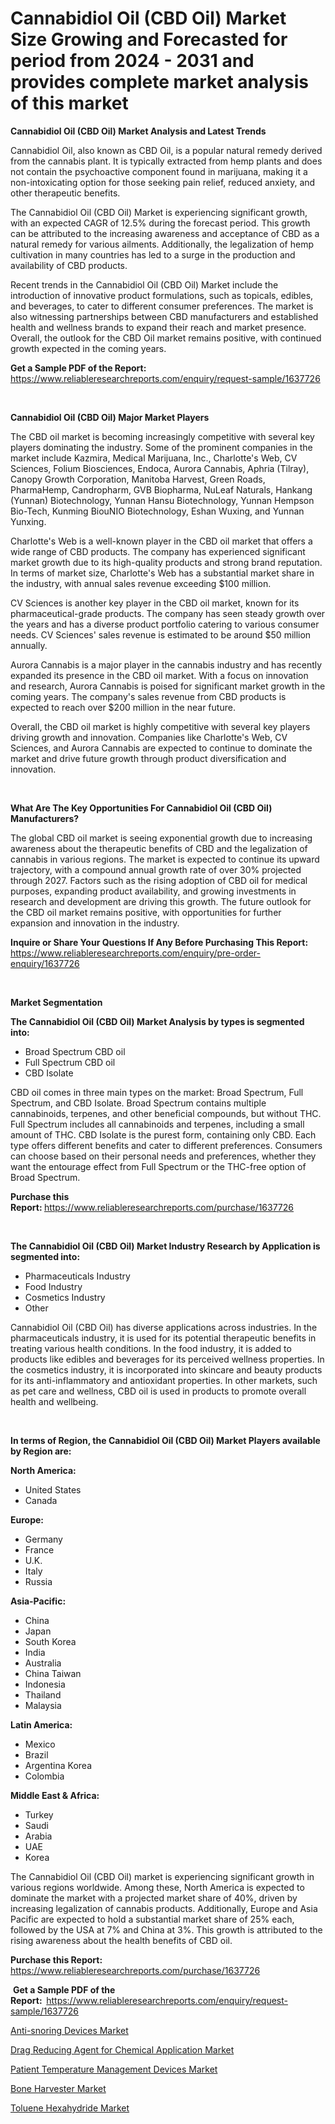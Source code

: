 <p><h1>Cannabidiol Oil (CBD Oil) Market Size Growing and Forecasted for period from 2024 - 2031 and provides complete market analysis of this market</h1></p><p><strong>Cannabidiol Oil (CBD Oil) Market Analysis and Latest Trends</strong></p>
<p><p>Cannabidiol Oil, also known as CBD Oil, is a popular natural remedy derived from the cannabis plant. It is typically extracted from hemp plants and does not contain the psychoactive component found in marijuana, making it a non-intoxicating option for those seeking pain relief, reduced anxiety, and other therapeutic benefits.</p><p>The Cannabidiol Oil (CBD Oil) Market is experiencing significant growth, with an expected CAGR of 12.5% during the forecast period. This growth can be attributed to the increasing awareness and acceptance of CBD as a natural remedy for various ailments. Additionally, the legalization of hemp cultivation in many countries has led to a surge in the production and availability of CBD products.</p><p>Recent trends in the Cannabidiol Oil (CBD Oil) Market include the introduction of innovative product formulations, such as topicals, edibles, and beverages, to cater to different consumer preferences. The market is also witnessing partnerships between CBD manufacturers and established health and wellness brands to expand their reach and market presence. Overall, the outlook for the CBD Oil market remains positive, with continued growth expected in the coming years.</p></p>
<p><strong>Get a Sample PDF of the Report:&nbsp;</strong> <a href="https://www.reliableresearchreports.com/enquiry/request-sample/1637726">https://www.reliableresearchreports.com/enquiry/request-sample/1637726</a></p>
<p>&nbsp;</p>
<p><strong>Cannabidiol Oil (CBD Oil) Major Market Players</strong></p>
<p><p>The CBD oil market is becoming increasingly competitive with several key players dominating the industry. Some of the prominent companies in the market include Kazmira, Medical Marijuana, Inc., Charlotte's Web, CV Sciences, Folium Biosciences, Endoca, Aurora Cannabis, Aphria (Tilray), Canopy Growth Corporation, Manitoba Harvest, Green Roads, PharmaHemp, Candropharm, GVB Biopharma, NuLeaf Naturals, Hankang (Yunnan) Biotechnology, Yunnan Hansu Biotechnology, Yunnan Hempson Bio-Tech, Kunming BiouNIO Biotechnology, Eshan Wuxing, and Yunnan Yunxing.</p><p>Charlotte's Web is a well-known player in the CBD oil market that offers a wide range of CBD products. The company has experienced significant market growth due to its high-quality products and strong brand reputation. In terms of market size, Charlotte's Web has a substantial market share in the industry, with annual sales revenue exceeding $100 million.</p><p>CV Sciences is another key player in the CBD oil market, known for its pharmaceutical-grade products. The company has seen steady growth over the years and has a diverse product portfolio catering to various consumer needs. CV Sciences' sales revenue is estimated to be around $50 million annually.</p><p>Aurora Cannabis is a major player in the cannabis industry and has recently expanded its presence in the CBD oil market. With a focus on innovation and research, Aurora Cannabis is poised for significant market growth in the coming years. The company's sales revenue from CBD products is expected to reach over $200 million in the near future.</p><p>Overall, the CBD oil market is highly competitive with several key players driving growth and innovation. Companies like Charlotte's Web, CV Sciences, and Aurora Cannabis are expected to continue to dominate the market and drive future growth through product diversification and innovation.</p></p>
<p>&nbsp;</p>
<p><strong>What Are The Key Opportunities For Cannabidiol Oil (CBD Oil) Manufacturers?</strong></p>
<p><p>The global CBD oil market is seeing exponential growth due to increasing awareness about the therapeutic benefits of CBD and the legalization of cannabis in various regions. The market is expected to continue its upward trajectory, with a compound annual growth rate of over 30% projected through 2027. Factors such as the rising adoption of CBD oil for medical purposes, expanding product availability, and growing investments in research and development are driving this growth. The future outlook for the CBD oil market remains positive, with opportunities for further expansion and innovation in the industry.</p></p>
<p><strong>Inquire or Share Your Questions If Any Before Purchasing This Report:</strong> <a href="https://www.reliableresearchreports.com/enquiry/pre-order-enquiry/1637726">https://www.reliableresearchreports.com/enquiry/pre-order-enquiry/1637726</a></p>
<p>&nbsp;</p>
<p><strong>Market Segmentation</strong></p>
<p><strong>The Cannabidiol Oil (CBD Oil) Market Analysis by types is segmented into:</strong></p>
<p><ul><li>Broad Spectrum CBD oil</li><li>Full Spectrum CBD oil</li><li>CBD Isolate</li></ul></p>
<p><p>CBD oil comes in three main types on the market: Broad Spectrum, Full Spectrum, and CBD Isolate. Broad Spectrum contains multiple cannabinoids, terpenes, and other beneficial compounds, but without THC. Full Spectrum includes all cannabinoids and terpenes, including a small amount of THC. CBD Isolate is the purest form, containing only CBD. Each type offers different benefits and cater to different preferences. Consumers can choose based on their personal needs and preferences, whether they want the entourage effect from Full Spectrum or the THC-free option of Broad Spectrum.</p></p>
<p><strong>Purchase this Report:&nbsp;</strong><a href="https://www.reliableresearchreports.com/purchase/1637726">https://www.reliableresearchreports.com/purchase/1637726</a></p>
<p>&nbsp;</p>
<p><strong>The Cannabidiol Oil (CBD Oil) Market Industry Research by Application is segmented into:</strong></p>
<p><ul><li>Pharmaceuticals Industry</li><li>Food Industry</li><li>Cosmetics Industry</li><li>Other</li></ul></p>
<p><p>Cannabidiol Oil (CBD Oil) has diverse applications across industries. In the pharmaceuticals industry, it is used for its potential therapeutic benefits in treating various health conditions. In the food industry, it is added to products like edibles and beverages for its perceived wellness properties. In the cosmetics industry, it is incorporated into skincare and beauty products for its anti-inflammatory and antioxidant properties. In other markets, such as pet care and wellness, CBD oil is used in products to promote overall health and wellbeing.</p></p>
<p>&nbsp;</p>
<p><strong>In terms of Region, the Cannabidiol Oil (CBD Oil) Market Players available by Region are:</strong></p>
<p>
    <p> <strong> North America: </strong>
        <ul>
            <li>United States</li>
            <li>Canada</li>
        </ul>
        </p> 
    <p> <strong> Europe: </strong>
        <ul>
            <li>Germany</li>
            <li>France</li>
            <li>U.K.</li>
            <li>Italy</li>
            <li>Russia</li>
        </ul>
        </p> 
    <p> <strong> Asia-Pacific: </strong>
        <ul>
            <li>China</li>
            <li>Japan</li>
            <li>South Korea</li>
            <li>India</li>
            <li>Australia</li>
            <li>China Taiwan</li>
            <li>Indonesia</li>
            <li>Thailand</li>
            <li>Malaysia</li>
        </ul>
        </p> 
    <p> <strong> Latin America: </strong>
        <ul>
            <li>Mexico</li>
            <li>Brazil</li>
            <li>Argentina Korea</li>
            <li>Colombia</li>
        </ul>
        </p> 
    <p> <strong> Middle East & Africa: </strong>
        <ul>
            <li>Turkey</li>
            <li>Saudi</li>
            <li>Arabia</li>
            <li>UAE</li>
            <li>Korea</li>
        </ul>
    </p>
    </p>
<p><p>The Cannabidiol Oil (CBD Oil) market is experiencing significant growth in various regions worldwide. Among these, North America is expected to dominate the market with a projected market share of 40%, driven by increasing legalization of cannabis products. Additionally, Europe and Asia Pacific are expected to hold a substantial market share of 25% each, followed by the USA at 7% and China at 3%. This growth is attributed to the rising awareness about the health benefits of CBD oil.</p></p>
<p><strong>Purchase this Report: </strong><a href="https://www.reliableresearchreports.com/purchase/1637726">https://www.reliableresearchreports.com/purchase/1637726</a></p>
<p>&nbsp;<strong>Get a Sample PDF of the Report:&nbsp;&nbsp;</strong><a href="https://www.reliableresearchreports.com/enquiry/request-sample/1637726">https://www.reliableresearchreports.com/enquiry/request-sample/1637726</a></p>
<p><strong></strong></p>
<p><p><a href="https://medium.com/@mekhirenner/anti-snoring-devices-market-insight-market-trends-growth-forecasted-from-2024-to-2031-e4701ef32ab3">Anti-snoring Devices Market</a></p><p><a href="https://github.com/prosalinda88/Market-Research-Report-List-3/blob/main/drag-reducing-agent-for-chemical-application-market.md">Drag Reducing Agent for Chemical Application Market</a></p><p><a href="https://medium.com/p/d6f90c159be7/edit">Patient Temperature Management Devices Market</a></p><p><a href="https://medium.com/@mekhirenner/bone-harvester-market-research-report-its-history-and-forecast-2024-to-2031-9f722585f1ba">Bone Harvester Market</a></p><p><a href="https://github.com/globismark/Market-Research-Report-List-1/blob/main/toluene-hexahydride-market.md">Toluene Hexahydride Market</a></p></p>